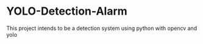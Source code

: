 # YOLO-Detection-Alarm
This project intends to be a detection system using python with opencv and yolo 
